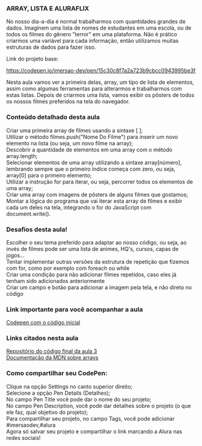 ### ARRAY, LISTA E ALURAFLIX    

No nosso dia-a-dia é normal trabalharmos com quantidades grandes de dados. Imaginem uma lista de nomes de estudantes em uma escola, ou de todos os filmes do gênero "terror" em uma plataforma. Não é prático criarmos uma variável para cada informação, então utilizamos muitas estruturas de dados para fazer isso.

Link do projeto base:    

https://codepen.io/imersao-dev/pen/15c30c8f7a2a723b9cbcc0943995be3f    

Nesta aula vamos ver a primeira delas, array, um tipo de lista de elementos, assim como algumas ferramentas para alterarmos e trabalharmos com estas listas. Depois de criarmos uma lista, vamos exibir os pôsters de todos os nossos filmes preferidos na tela do navegador.    
 
### Conteúdo detalhado desta aula       
Criar uma primeira array de filmes usando a sintaxe [ ];    
Utilizar o método filmes.push("Nome Do Filme") para inserir um novo elemento na lista (ou seja, um novo filme na array);    
Descobrir a quantidade de elementos em uma array com o método array.length;    
Selecionar elementos de uma array utilizando a sintaxe array[número], lembrando sempre que o primeiro índice começa com zero, ou seja, array[0] para o primeiro elemento;     
Utilizar a instrução for para iterar, ou seja, percorrer todos os elementos de uma array;     
Criar uma array com imagens de pôsters de alguns filmes que gostamos;   
Montar a lógica do programa que vai iterar esta array de filmes e exibir cada um deles na tela, integrando o for do JavaScript com document.write().    

### Desafios desta aula!   
Escolher o seu tema preferido para adaptar ao nosso código, ou seja, ao invés de filmes pode ser uma lista de animes, HQ's, cursos, capas de jogos...   
Tentar implementar outras versões da estrutura de repetição que fizemos com for, como por exemplo com foreach ou while    
Criar uma condição para não adicionar filmes repetidos, caso eles já tenham sido adicionados anteriormente    
Criar um campo e botão para adicionar a imagem pela tela, e não direto no código   

### Link importante para você acompanhar a aula     
[Codepen com o código inicial](https://codepen.io/imersao-dev/pen/BapaBPO)   

### Links citados nesta aula   
[Repositório do código final da aula 3](https://codepen.io/imersao-dev/pen/BaZwpPr)    
[Documentação da MDN sobre arrays](https://developer.mozilla.org/pt-BR/docs/Web/JavaScript/Reference/Global_Objects/Array)    

### Como compartilhar seu CodePen:     
Clique na opção Settings no canto superior direito;    
Selecione a opção Pen Details (Detalhes);    
No campo Pen Title você pode dar o nome do seu projeto;   
No campo Pen Description, você pode dar detalhes sobre o projeto (o que ele faz, qual objetivo do projeto);    
Para compartilhar seu projeto, no campo Tags, você pode adicionar #imersaodev,#alura   
Agora só salvar seu projeto e compartilhar o link marcando a Alura nas redes sociais!   
